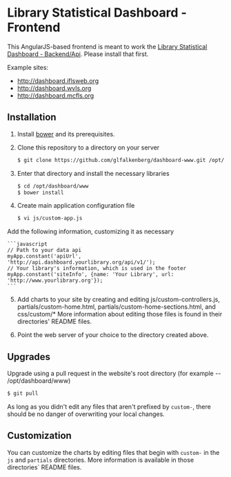 # Library Statistical Dashboard - Frontend

This AngularJS-based frontend is meant to work the [Library Statistical Dashboard - Backend/Api](https://github.com/glfalkenberg/dashboard-api). Please install that first.

Example sites:
- http://dashboard.iflsweb.org
- http://dashboard.wvls.org
- http://dashboard.mcfls.org

## Installation
1. Install [bower](http://bower.io) and its prerequisites.
2. Clone this repository to a directory on your server 

    ```bash
    $ git clone https://github.com/glfalkenberg/dashboard-www.git /opt/dashboard/www
    ```

3. Enter that directory and install the necessary libraries

    ```bash
    $ cd /opt/dashboard/www
    $ bower install
    ```
    
4. Create main application configuration file

    ```bash
    $ vi js/custom-app.js
    ```
    
  Add the following information, customizing it as necessary
  
    ```javascript
    // Path to your data api
    myApp.constant('apiUrl', 'http://api.dashboard.yourlibrary.org/api/v1/');
    // Your library's information, which is used in the footer
    myApp.constant('siteInfo', {name: 'Your Library', url: 'http://www.yourlibrary.org'});
    ```
    
5. Add charts to your site by creating and editing js/custom-controllers.js, partials/custom-home.html, partials/custom-home-sections.html, and css/custom/*
More information about editing those files is found in their directories' README files.

6. Point the web server of your choice to the directory created above.

## Upgrades
Upgrade using a pull request in the website's root directory (for example -- /opt/dashboard/www)

```bash
$ git pull
```

As long as you didn't edit any files that aren't prefixed by `custom-`, there should be no danger of overwriting your local changes.

## Customization
You can customize the charts by editing files that begin with `custom-` in the `js` and `partials` directories. More information is available in those directories` README files.
